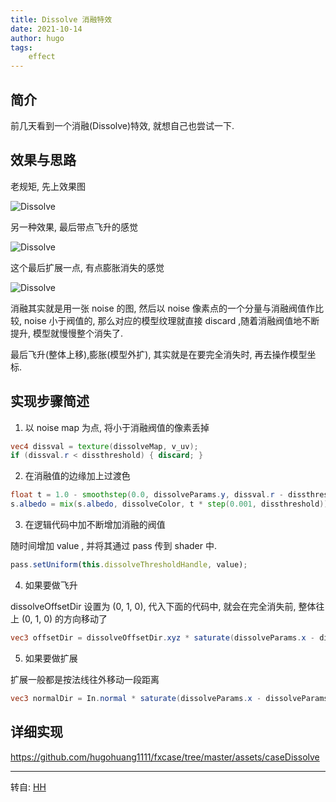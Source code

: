 ```yaml
---
title: Dissolve 消融特效
date: 2021-10-14
author: hugo
tags:
    effect
---
```


## 简介

前几天看到一个消融(Dissolve)特效, 就想自己也尝试一下.

## 效果与思路

老规矩, 先上效果图

![Dissolve](@assets/202110/dissolve1.gif)

另一种效果, 最后带点飞升的感觉

![Dissolve](@assets/202110/dissolve2.gif)

这个最后扩展一点, 有点膨胀消失的感觉

![Dissolve](@assets/202110/dissolve3.gif)

消融其实就是用一张 noise 的图, 然后以 noise 像素点的一个分量与消融阀值作比较, noise 小于阀值的, 那么对应的模型纹理就直接 discard ,随着消融阀值地不断提升, 模型就慢慢整个消失了.

最后飞升(整体上移),膨胀(模型外扩), 其实就是在要完全消失时, 再去操作模型坐标.

## 实现步骤简述

1. 以 noise map 为点, 将小于消融阀值的像素丢掉

```glsl
vec4 dissval = texture(dissolveMap, v_uv);
if (dissval.r < dissthreshold) { discard; }
```

2. 在消融值的边缘加上过渡色

```glsl
float t = 1.0 - smoothstep(0.0, dissolveParams.y, dissval.r - dissthreshold);
s.albedo = mix(s.albedo, dissolveColor, t * step(0.001, dissthreshold));
```

3. 在逻辑代码中加不断增加消融的阀值

随时间增加 value , 并将其通过 pass 传到 shader 中.

```typescript
pass.setUniform(this.dissolveThresholdHandle, value);
```

4. 如果要做飞升

dissolveOffsetDir 设置为 (0, 1, 0), 代入下面的代码中, 就会在完全消失前, 整体往上 (0, 1, 0) 的方向移动了

```glsl
vec3 offsetDir = dissolveOffsetDir.xyz * saturate(dissolveParams.x - dissolveParams.w) * dissolveParams.z;
```

5. 如果要做扩展

扩展一般都是按法线往外移动一段距离

```glsl
vec3 normalDir = In.normal * saturate(dissolveParams.x - dissolveParams.w) * dissolveParams.z;
```

## 详细实现

https://github.com/hugohuang1111/fxcase/tree/master/assets/caseDissolve


---
转自: [HH](http://www.hugohuang.xyz/)

